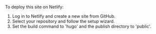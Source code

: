 
To deploy this site on Netlify:

1. Log in to Netlify and create a new site from GitHub.
2. Select your repository and follow the setup wizard.
3. Set the build command to 'hugo' and the publish directory to 'public'.
